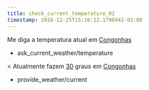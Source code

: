 ```yaml
---
title: check_current_temperature_02
timestamp: 2016-12-25T15:16:12.1790442-02:00
---
```


Me diga a temperatura atual em [Congonhas](city)
* ask_current_weather/temperature

< Atualmente fazem [30](temperature) graus em [Congonhas](city)
* provide_weather/current
